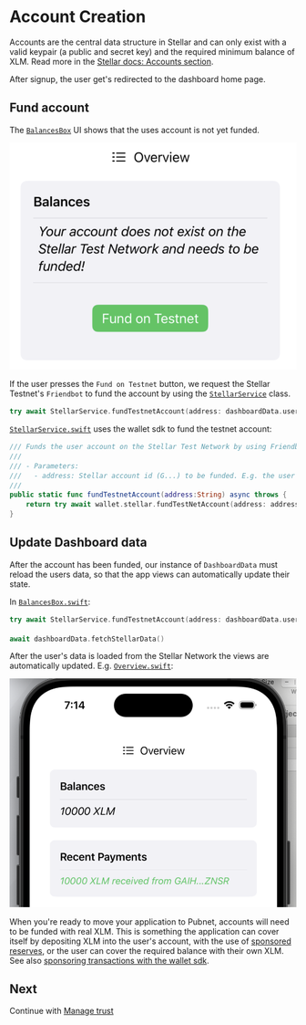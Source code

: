 # Account Creation

Accounts are the central data structure in Stellar and can only exist with a valid keypair (a public and secret key) and the required minimum balance of XLM.
Read more in the [Stellar docs: Accounts section](https://developers.stellar.org/docs/learn/fundamentals/stellar-data-structures/accounts).

After signup, the user get's redirected to the dashboard home page.

## Fund account

The [`BalancesBox`](https://github.com/Soneso/SwiftBasicPay/blob/main/SwiftBasicPay/View/BalancesBox.swift) UI shows that the uses account is not yet funded.

![account not funded](./img/account_creation/account_not_funded.png)

If the user presses the `Fund on Testnet` button, we request the Stellar Testnet's `Friendbot` to fund the account by using the [`StellarService`](https://github.com/Soneso/SwiftBasicPay/blob/main/SwiftBasicPay/services/StellarService.swift) class.

```swift
try await StellarService.fundTestnetAccount(address: dashboardData.userAddress)
```

[`StellarService.swift`](https://github.com/Soneso/SwiftBasicPay/blob/main/SwiftBasicPay/services/StellarService.swift) uses the wallet sdk to fund the testnet account:

```swift
/// Funds the user account on the Stellar Test Network by using Friendbot.
///
/// - Parameters:
///   - address: Stellar account id (G...) to be funded. E.g. the user's stellar account id
///
public static func fundTestnetAccount(address:String) async throws {
    return try await wallet.stellar.fundTestNetAccount(address: address)
}
```

## Update Dashboard data

After the account has been funded, our instance of `DashboardData` must reload the users data, so that the app views can automatically update their state. 

In [`BalancesBox.swift`](https://github.com/Soneso/SwiftBasicPay/blob/main/SwiftBasicPay/View/BalancesBox.swift):

```swift
try await StellarService.fundTestnetAccount(address: dashboardData.userAddress)

await dashboardData.fetchStellarData()
```

After the user's data is loaded from the Stellar Network the views are automatically updated. E.g. [`Overview.swift`](https://github.com/Soneso/SwiftBasicPay/blob/main/SwiftBasicPay/View/Overview.swift):

![account funded](./img/account_creation/account_funded.png)

When you're ready to move your application to Pubnet, accounts will need to be funded with real XLM. This is something the application can cover itself by depositing XLM into the user's account, with the use of [sponsored reserves](https://developers.stellar.org/docs/learn/encyclopedia/transactions-specialized/sponsored-reserves), or the user can cover the required balance with their own XLM. See also [sponsoring transactions with the wallet sdk](https://developers.stellar.org/docs/building-apps/wallet/stellar#sponsoring-transactions).


## Next

Continue with [Manage trust](manage_trust.md)
